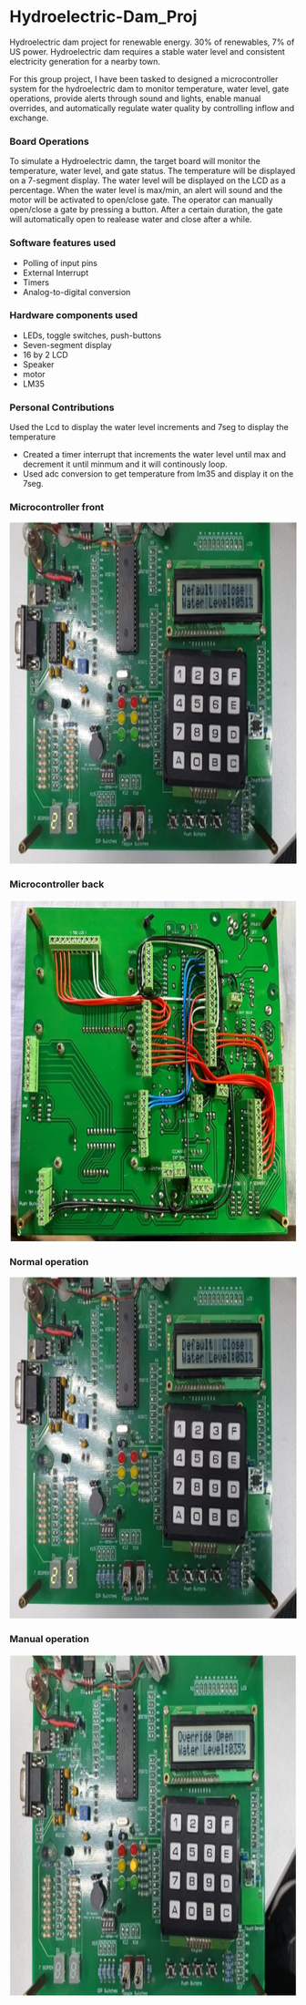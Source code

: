 # Hydroelectric-Dam_Proj
Hydroelectric dam project for renewable energy. 30% of renewables, 7% of US power. Hydroelectric dam requires a stable water level and consistent electricity generation for a nearby town.

For this group project, I have been tasked to designed a microcontroller system for the hydroelectric dam to monitor temperature, water level, gate operations, provide alerts through sound and lights, enable manual overrides, and automatically regulate water quality by controlling inflow and exchange.

### Board Operations
To simulate a Hydroelectric damn, the target board will monitor the temperature, water level, and gate status. The temperature will be displayed on a 7-segment display. The water level will be displayed on the LCD as a percentage. When the water level is max/min, an alert will sound and the motor will be activated to open/close gate. The operator can manually open/close a gate by pressing a button. After a certain duration, the gate will automatically open to realease water and close after a while.

### Software features used
- Polling of input pins
- External Interrupt
- Timers
- Analog-to-digital conversion

### Hardware components used
- LEDs, toggle switches, push-buttons
- Seven-segment display
- 16 by 2 LCD
- Speaker
- motor
- LM35

### Personal Contributions
Used the Lcd to display the water level increments and 7seg to display the temperature
- Created a timer interrupt that increments the water level until max and decrement it until minmum and it will continously loop.
- Used adc conversion to get temperature from lm35 and display it on the 7seg.

### Microcontroller front
<img src="mcapp/normal.jpg" alt="Front" width="800" height="600"><br/>

### Microcontroller back
<img src="mcapp/back.jpg" alt="Back" width="800" height="600"><br/>

### Normal operation
<img src="mcapp/normal.jpg" alt="Normal" width="800" height="600"><br/>

### Manual operation
<img src="mcapp/manual.jpg" alt="Manual" width="800" height="600"><br/>
